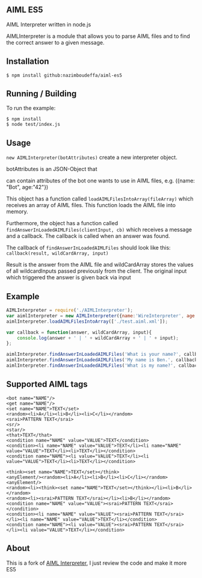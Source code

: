 ## AIML ES5

AIML Interpreter written in node.js

AIMLInterpreter is a module that allows you to parse AIML files and to find the correct answer to a given message.<br/>

## Installation

    $ npm install github:nazimboudeffa/aiml-es5

## Running / Building

To run the example:

    $ npm install
    $ node test/index.js

## Usage

`new AIMLInterpreter(botAttributes)` create a new interpreter object.

botAttributes is an JSON-Object that

can contain attributes of the bot one wants to use in AIML files, e.g. ({name: "Bot", age:"42"})

This object has a function called `loadAIMLFilesIntoArray(fileArray)` which receives an array of AIML files. This function loads the AIML file into memory.

Furthermore, the object has a function called `findAnswerInLoadedAIMLFiles(clientInput, cb)` which receives a message and a callback. The callback is called when an answer was found.

The callback of `findAnswerInLoadedAIMLFiles` should look like this: `callback(result, wildCardArray, input)`

Result is the answer from the AIML file and wildCardArray stores the values of all wildcardInputs passed previously from the client. The original input which triggered the answer is given back via input

## Example

```javascript
AIMLInterpreter = require('./AIMLInterpreter');
var aimlInterpreter = new AIMLInterpreter({name:'WireInterpreter', age:'42'});
aimlInterpreter.loadAIMLFilesIntoArray(['./test.aiml.xml']);

var callback = function(answer, wildCardArray, input){
    console.log(answer + ' | ' + wildCardArray + ' | ' + input);
};

aimlInterpreter.findAnswerInLoadedAIMLFiles('What is your name?', callback);
aimlInterpreter.findAnswerInLoadedAIMLFiles('My name is Ben.', callback);
aimlInterpreter.findAnswerInLoadedAIMLFiles('What is my name?', callback);
```

## Supported AIML tags

```
<bot name="NAME"/>
<get name="NAME"/>
<set name="NAME">TEXT</set>
<random><li>A</li><li>B</li><li>C</li></random>
<srai>PATTERN TEXT</srai>
<sr/>
<star/>
<that>TEXT</that>
<condition name="NAME" value="VALUE">TEXT</condition>
<condition><li name="NAME" value="VALUE">TEXT</li><li name="NAME" value="VALUE">TEXT</li><li>TEXT</li></condition>
<condition name="NAME"><li value="VALUE">TEXT</li><li value="VALUE">TEXT</li><li>TEXT</li></condition>

<think><set name="NAME">TEXT</set></think>
<anyElement/><random><li>A</li><li>B</li><li>C</li></random><anyElement/>
<random><li><think><set name="NAME">TEXT</set></think></li><li>B</li></random>
<random><li><srai>PATTERN TEXT</srai></li><li>B</li></random>
<condition name="NAME" value="VALUE"><srai>PATTERN TEXT</srai></condition>
<condition><li name="NAME" value="VALUE"><srai>PATTERN TEXT</srai></li><li name="NAME" value="VALUE">TEXT</li></condition>
<condition name="NAME"><li value="VALUE"><srai>PATTERN TEXT</srai></li><li value="VALUE">TEXT</li></condition>
```

## About

This is a fork of [AIML Interpreter](https://github.com/raethlein/AIML.js), I just review the code and make it more ES5
